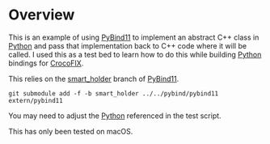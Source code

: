# Overview
This is an example of using [PyBind11](https://github.com/pybind/pybind11) to implement an abstract C++ class in [Python](https://www.python.org) and pass that implementation back to C++ code where it will be called. I used this as a test bed to learn how to do this while building [Python](https://www.python.org) bindings for [CrocoFIX](https://github.com/GaryHughes/crocofix).

This relies on the [smart_holder](https://github.com/pybind/pybind11/tree/smart_holder) branch of [PyBind11](https://github.com/pybind/pybind11). 

`git submodule add -f -b smart_holder ../../pybind/pybind11 extern/pybind11`

You may need to adjust the [Python](https://www.python.org) referenced in the test script.

This has only been tested on macOS.